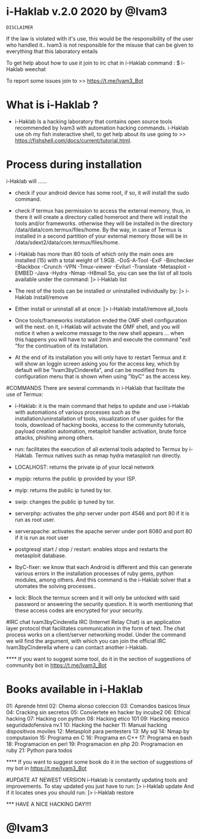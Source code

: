 # i-Haklab v.2.0 2020 by @Ivam3
	DISCLAIMER
If the law is violated with it's use, this would be the responsibility of the user who handled it..
Ivam3 is not responsible for the misuse that can be given to everything that this laboratory entails

To get help about how to use it join to irc chat in i-Haklab command
		: $ i-Haklab weechat

To report some issues join to >> https://t.me/Ivam3_Bot

# What is i-Haklab ?

- i-Haklab Is a hacking laboratory that contains open source tools recommended by Ivam3 with automation hacking commands. i-Haklab use oh my fish insteractive shell, to get help about its use going to >> https://fishshell.com/docs/current/tutorial.html.

# Process during installation

i-Haklab will ......
- check if your android device has some root, if so, it will install the sudo command.
- check if termux has permission to access the external memory, thus, in there it will create a directory called homeroot and there will install the tools and/or frameworks. otherwise they will be installed in the directory /data/data/com.termux/files/home. By the way, in case of Termux is installed in a second partition of your external memory those will be in /data/sdext2/data/com.termux/files/home.
- i-Haklab has more than 80 tools of which only the main ones are installed (15) with a total weight of 1.9GB. -DoS-A-Tool -ExiF -Binchecker -Blackbox -Crunch -VPN -Tmux-viewer -Evilurl -Translate -Metasploit -EMBED -Java -Hydra -Nmap -H8mail So, you can see the list of all tools available under the command:
	]> i-Haklab list

- The rest of the tools can be installed or uninstalled individually by:
	]> i-Haklab install/remove <tool name>

- Either install or uninstall all at once:
	]> i-Haklab install/remove all_tools

- Once tools/frameworks installation ended the OMF shell configuration will the next. on it, i-Haklab will activate the OMF shell, and you will notice it when a welcome message to the new shell appears ... when this happens you will have to wait 2min and execute the command "exit "for the continuation of its installation.

- At the end of its installation you will only have to restart Termux and it will show an loggin screen asking you for the access key, which by default will be "Ivam3byCinderella", and can be modified from its configuration menu that is shown when using "IbyC" as the access key.

#COMMANDS
There are several commands in i-Haklab that facilitate the use of Termux:

- i-Haklab: it is the main command that helps to update and use i-Haklab with automations of various processes such as the installation/uninstallation of tools, visualization of user guides for the tools, download of hacking books, access to the community tutorials, payload creation automation, metaploit handler activation, brute force attacks, phishing among others.

- run: facilitates the execution of all external tools adapted to Termux by i-Haklab. Termux natives such as nmap hydra metasploit run directly.

- LOCALHOST: returns the private ip of your local network

- mypip: returns the public ip provided by your ISP.

- myip: returns the public ip tuned by tor.

- swip: changes the public ip tuned by tor.

- serverphp: activates the php server under port 4546 and port 80 if it is run as root user.

- serverapache: activates the apache server under port 8080 and port 80 if it is run as root user

- postgresql start / stop / restart: enables stops and restarts the metasploit database.

- IbyC-fixer: we know that each Android is different and this can generate various errors in the installation processes of ruby gems, python modules, among others. And this command is the i-Haklab solver that a
utomates the solving processes..

- lock: Block the termux screen and it will only be unlocked with said password or answering the security question. It is worth mentioning that these access codes are encrypted for your security.


#IRC chat Ivam3byCinderella
IRC (Internet Relay Chat) is an application layer protocol that facilitates communication in the form of text. The chat process works on a client/server networking model. Under the command <i-Haklab> we will find the <weechat> argument, with which you can join the official IRC Ivam3byCinderella where u can contact another i-Haklab.

**** If you want to suggest some tool, do it in the section of suggestions of community bot in https://t.me/Ivam3_Bot

# Books available in i-Haklab

01: Aprende html
02: Chema alonso coleccion
03: Comandos basicos linux
04: Cracking sin secretos
05: Conviertete en hacker by incube2
06: Ethical hacking
07: Hacking con python
08: Hacking etico 101
09: Hacking mexico seguridadofensiva nv.1
10: Hacking the hacker
11: Manual hacking dispositivos moviles
12: Metasploit para pentesters
13: My sql
14: Nmap by computaxion
15: Programa en C
16: Programa en C++
17: Programa en bash
18: Programacion en perl
19: Programacion en php
20: Programacion en ruby
21: Python para todos

**** If you want to suggest some book do it in the section of suggestions of my bot in https://t.me/Ivam3_Bot

#UPDATE AT NEWEST VERSION 
i-Haklab is constantly updating tools and improvements. To stay updated you just have to run:
	]> i-Haklab update
And if it locates ones you should run:
	]> i-Haklab restore

*** HAVE A NICE HACKING DAY!!!!

# 						@Ivam3
